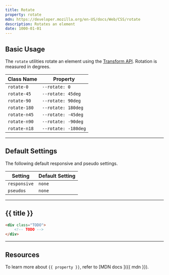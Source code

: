```yaml
---
title: Rotate
property: rotate
mdn: https://developer.mozilla.org/en-US/docs/Web/CSS/rotate
description: Rotates an element
date: 1000-01-01
---
```


## Basic Usage

The `rotate` utilities rotate an element using the [Transform API](TODO). Rotation is measured in degrees.

| Class Name   | Property            |
| ------------ | ------------------- |
| `rotate-0`   | `--rotate: 0`       |
| `rotate-45`  | `--rotate: 45deg`   |
| `rotate-90`  | `--rotate: 90deg`   |
| `rotate-180` | `--rotate: 180deg`  |
| `rotate-n45` | `--rotate: -45deg`  |
| `rotate-n90` | `--rotate: -90deg`  |
| `rotate-n18` | `--rotate: -180deg` |

---

## Default Settings

The following default responsive and pseudo settings.

| Setting      | Default Setting |
| ------------ | --------------- |
| `responsive` | `none`          |
| `pseudos`    | `none`          |

---

## {{ title }}

<div class="bg-silver-200 p-20 h-256 radius-md flex flex-wrap align-content-center">
  <!-- ... -->
</div>

```html
<div class="TODO">
	<!-- TODO -->
</div>
```

---

## Resources

To learn more about `{{ property }}`, refer to [MDN docs <i class="far fa-external-link ml-6"></i>]({{ mdn }}).
